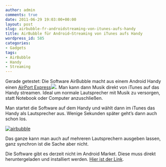 ```yaml
---
author: admin
comments: true
date: 2011-06-29 19:03:00+00:00
layout: post
slug: airbubble-fr-androidstreaming-von-itunes-aufs-handy
title: AirBubble für Android–Streaming von iTunes aufs Handy
wordpress_id: 585
categories:
- Gadgets
tags:
- AirBubble
- Handy
- Streaming
---
```


Gerade getestet: Die Software AirBubble macht aus einem Android Handy einen [AirPort Express](http://www.amazon.de/gp/product/B00169H1XS/ref=as_li_ss_tl?ie=UTF8&tag=ekiwide0b-21&linkCode=as2&camp=1638&creative=19454&creativeASIN=B00169H1XS)![](http://www.assoc-amazon.de/e/ir?t=&l=as2&o=3&a=B00169H1XS). Man kann dann Musik direkt von iTunes auf das Handy streamen. Ideal um normale Lautsprecher mit Musik zu versorgen, statt Notebook oder Computer anzuschließen.

Man startet die Software auf dem Handy und wählt dann im iTunes das Handy als Lautsprecher aus. Wenige Sekunden später geht’s dann auch schon los.

[![airbubble](http://andydunkel.net/assets/uploads/2011/06/airbubble_thumb.jpg)](http://andydunkel.net/assets/uploads/2011/06/airbubble.jpg)

Das ganze kann man auch auf mehreren Lautsprechern ausgeben lassen, ganz synchron ist die Sache aber nicht.

Die Software gibt es derzeit nicht im Android Market. Diese muss direkt heruntergeladen und installiert werden. [Hier ist der Link](http://forum.xda-developers.com/showthread.php?t=1051623).
